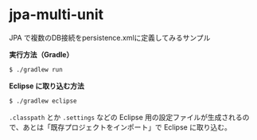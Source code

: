 # jpa-multi-unit
JPA で複数のDB接続をpersistence.xmlに定義してみるサンプル

**実行方法（Gradle）**

```bash
$ ./gradlew run
```

**Eclipse に取り込む方法**

```bash
$ ./gradlew eclipse
```

`.classpath` とか `.settings` などの Eclipse 用の設定ファイルが生成されるので、あとは「既存プロジェクトをインポート」で Eclipse に取り込む。
